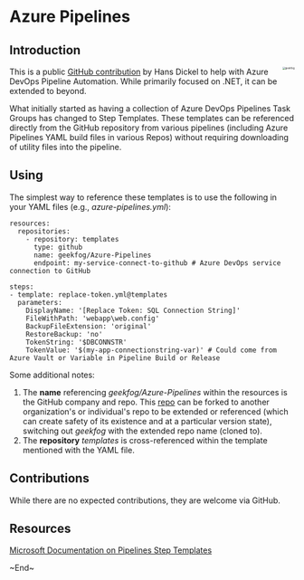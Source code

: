 # Azure Pipelines

## Introduction
<img src="https://github.com/geekfog.png" alt="geekfog" style="zoom:30%; float:right" />This is a public [GitHub contribution](https://github.com/geekfog/Azure-Pipelines) by Hans Dickel to help with Azure DevOps Pipeline Automation. While primarily focused on .NET, it can be extended to beyond.

What initially started as having a collection of Azure DevOps Pipelines Task Groups has changed to Step Templates.  These templates can be referenced directly from the GitHub repository from various pipelines (including Azure Pipelines YAML build files in various Repos) without requiring downloading of utility files into the pipeline.

## Using
The simplest way to reference these templates is to use the following in your YAML files (e.g., *azure-pipelines.yml*):

```
resources:
  repositories:
    - repository: templates
      type: github
      name: geekfog/Azure-Pipelines
      endpoint: my-service-connect-to-github # Azure DevOps service connection to GitHub

steps:
- template: replace-token.yml@templates
  parameters:
    DisplayName: '[Replace Token: SQL Connection String]'
    FileWithPath: 'webapp\web.config'
    BackupFileExtension: 'original'
    RestoreBackup: 'no'
    TokenString: '$DBCONNSTR'
    TokenValue: '$(my-app-connectionstring-var)' # Could come from Azure Vault or Variable in Pipeline Build or Release
```

Some additional notes:
1. The **name** referencing *geekfog/Azure-Pipelines* within the resources is the GitHub company and repo. This [repo](https://github.com/geekfog/Azure-Pipelines.git) can be forked to another organization's or individual's repo to be extended or referenced (which can create safety of its existence and at a particular version state), switching out *geekfog* with the extended repo name (cloned to).
2. The **repository** *templates* is cross-referenced within the template mentioned with the YAML file.

## Contributions

While there are no expected contributions, they are welcome via GitHub.

## Resources
[Microsoft Documentation on Pipelines Step Templates](https://docs.microsoft.com/en-us/azure/devops/pipelines/process/templates?view=azure-devops)

\~End~
